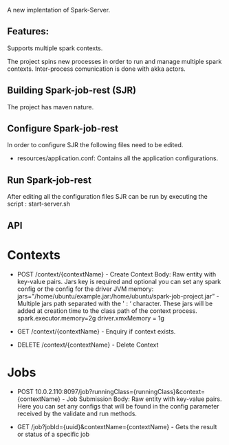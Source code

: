 A new implentation of Spark-Server.

## Features:

Supports multiple spark contexts.

The project spins new processes in order to run and manage multiple spark contexts. Inter-process comunication is done with akka actors.

## Building Spark-job-rest (SJR)

The project has maven nature.

## Configure Spark-job-rest

In order to configure SJR the following files need to be edited.

* resources/application.conf: Contains all the application configurations.

## Run Spark-job-rest

After editing all the configuration files SJR can be run by executing the script : start-server.sh

## API

# Contexts

* POST /context/{contextName}  -  Create Context
Body:  Raw entity with key-value pairs. Jars key is required and optional you can set any spark config or the config for the driver JVM memory:
jars="/home/ubuntu/example.jar:/home/ubuntu/spark-job-project.jar”   -  Multiple jars path separated with the ' : ‘ character. These jars will be added at creation time to the class path of the context process.
spark.executor.memory=2g
driver.xmxMemory = 1g

* GET /context/{contextName}  -  Enquiry if context exists. 

* DELETE /context/{contextName}  -  Delete Context

# Jobs

* POST 10.0.2.110:8097/job?runningClass={runningClass}&context={contextName}  - Job Submission 
Body:  Raw entity with key-value pairs. Here you can set any configs that will be found in the config parameter received by the validate and run methods.

* GET /job?jobId={uuid}&contextName={contextName} - Gets the result or status of a specific job
